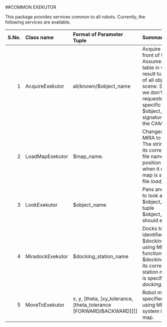 ##COMMON EXEKUTOR

This package provides services common to all robots.
Currently, the following services are available.

|S.No. |Class name|Format of Parameter Tuple|Summary|
|-----:|:---------|:------------------------|:------|
|1| AcquireExekutor | all/known/$object_name | Acquire the scene in front of the robot. Assumes that there is a table in view. Sets the result tuple with names of all objects in the scene. State is FAILED if we don't see the object requested. For a specific object, $object_name, its signature should exist in the CAM.
|2| LoadMapExekutor | $map_name. | Changes the map in MIRA to the new one. The string $map_name, its corresponding map-file name and initial position of the robot when it enters the new map is specified in the file *load_map.txt*.
|3| LookExekutor | $object_name | Pans and tilts the PTU to look at $object_name. The tuple $object_name.pos.geo should exist in the CAM.
|4| MiradockExekutor | $docking_station_name | Docks to station identified by $docking_station_name using MIRA's docking function. The string $docking_station_name, its corresponding station number in MIRA is specified in the file *docking_stations.txt*.
|5| MoveToExekutor | x, y, [theta, [xy_tolerance, [theta_tolerance [FORWARD/BACKWARD]]]] | Robot moves to the specified co-ordinates using MIRA's navigation system in its current map.
